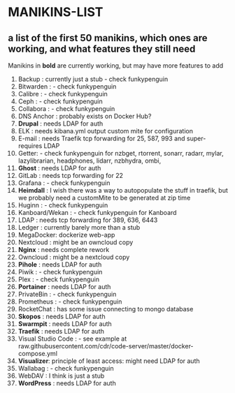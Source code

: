 # MANIKINS-LIST

## a list of the first 50 manikins, which ones are working, and what features they still need

Manikins in **bold** are currently working, but may have more features to add

1. Backup : currently just a stub - check funkypenguin
2. Bitwarden : - check funkypenguin
3. Calibre : - check funkypenguin
4. Ceph : - check funkypenguin
5. Collabora : - check funkypenguin
6. DNS Anchor : probably exists on Docker Hub?
7. **Drupal** : needs LDAP for auth
8. ELK : needs kibana.yml output custom mite for configuration
9. E-mail : needs Traefik tcp forwarding for 25, 587, 993 and super-requires LDAP
10. Getter: - check funkypenguin for nzbget, rtorrent, sonarr, radarr, mylar, lazylibrarian, headphones, lidarr, nzbhydra, ombi,
11. **Ghost** : needs LDAP for auth
12. GitLab : needs tcp forwarding for 22
13. Grafana : - check funkypenguin
14. **Heimdall** : I wish there was a way to autopopulate the stuff in traefik, but we probably need a customMite to be generated at zip time
15. Huginn : - check funkypenguin
16. Kanboard/Wekan : - check funkypenguin for Kanboard
17. LDAP : needs tcp forwarding for 389, 636, 6443
18. Ledger : currently barely more than a stub
19. MegaDocker: dockerize web-app
20. Nextcloud : might be an owncloud copy
21. **Nginx** : needs complete rework
22. Owncloud : might be a nextcloud copy
23. **Pihole** : needs LDAP for auth
24. Piwik : - check funkypenguin
25. Plex : - check funkypenguin
26. **Portainer** : needs LDAP for auth
27. PrivateBin : - check funkypenguin
28. Prometheus : - check funkypenguin
29. RocketChat : has some issue connecting to mongo database
30. **Skopos** : needs LDAP for auth
31. **Swarmpit** : needs LDAP for auth
32. **Traefik** : needs LDAP for auth
33. Visual Studio Code : - see example at raw.githubusercontent.com/cdr/code-server/master/docker-compose.yml
34. **Visualizer**: principle of least access: might need LDAP for auth
35. Wallabag : - check funkypenguin
36. WebDAV : I think is just a stub
37. **WordPress** : needs LDAP for auth
